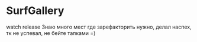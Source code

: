# SurfGallery
watch release
Знаю много мест где зарефакторить нужно, делал наспех, тк не успевал, не бейте тапками =)
